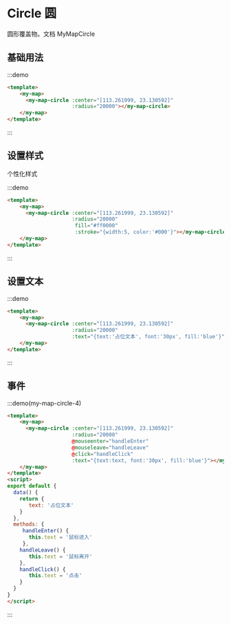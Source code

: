 # Circle 圆

圆形覆盖物。文档<api-link href="map/my-map-circle"> MyMapCircle</api-link>

## 基础用法

:::demo
```html
<template>
    <my-map>  
      <my-map-circle :center="[113.261999, 23.130592]" 
                     :radius="20000"></my-map-circle>
    </my-map>
</template>
```
:::

## 设置样式

个性化样式

:::demo
```html
<template>
    <my-map>  
      <my-map-circle :center="[113.261999, 23.130592]" 
                     :radius="20000"
                      fill="#ff0000"
                      :stroke="{width:5, color:'#000'}"></my-map-circle>
    </my-map>
</template>
```
:::

## 设置文本

:::demo
```html
<template>
    <my-map>  
      <my-map-circle :center="[113.261999, 23.130592]" 
                     :radius="20000"
                     :text="{text:'占位文本', font:'30px', fill:'blue'}"></my-map-circle>
    </my-map>
</template>
```
:::

## 事件

:::demo(my-map-circle-4)
```html
<template>
    <my-map>  
      <my-map-circle :center="[113.261999, 23.130592]" 
                     :radius="20000"
                     @mouseenter="handleEnter"
                     @mouseleave="handleLeave"
                     @click="handleClick"
                     :text="{text:text, font:'30px', fill:'blue'}"></my-map-circle>
    </my-map>
</template>
<script>
export default {
  data() {
    return {
       text: '占位文本'
    }
  },
  methods: {
     handleEnter() {
       this.text = '鼠标进入'
     },
    handleLeave() {
       this.text = '鼠标离开'
    },
    handleClick() {
       this.text = '点击'
    }
  }
}
</script>
```
:::

